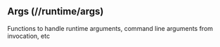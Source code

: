## Args (//runtime/args)
Functions to handle runtime arguments, command line arguments from invocation, etc